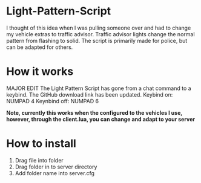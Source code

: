 # Light-Pattern-Script
I thought of this idea when I was pulling someone over and had to change my vehicle extras to traffic advisor. Traffic advisor lights change the normal pattern from flashing to solid. The script is primarily made for police, but can be adapted for others.

# How it works
MAJOR EDIT
The Light Pattern Script has gone from a chat command to a keybind. The GitHub download link has been updated.
Keybind on: NUMPAD 4
Keynbind off: NUMPAD 6


**Note, currently this works when the configured to the vehicles I use, however, through the client.lua, you can change and adapt to your server**

# How to install
1. Drag file into folder
2. Drag folder in to server directory
3. Add folder name into server.cfg
